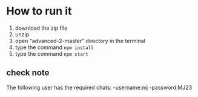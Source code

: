 # How to run it

1. download the zip file
2. unzip
3. open "advanced-2-master" directory in the terminal
4. type the command `npm install`
5. type the command `npm start`

## check note
The following user has the required chats:
  -username:mj 
  -password:MJ23
